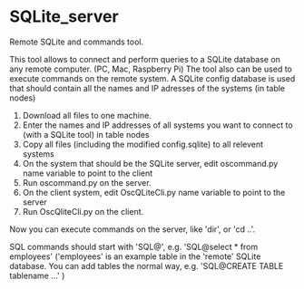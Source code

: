 # SQLite_server
Remote SQLite and commands tool.

This tool allows to connect and perform queries to a SQLite database on any remote computer. (PC, Mac, Raspberry Pi)
The tool also can be used to execute commands on the remote system.
A SQLite config database is used that should contain all the names and IP adresses of the systems (in table nodes)

1. Download all files to one machine.
2. Enter the names and IP addresses of all systems you want to connect to (with a SQLite tool) in table nodes
3. Copy all files (including the modified config.sqlite) to all relevent systems
4. On the system that should be the SQLite server, edit oscommand.py name variable to point to the client
5. Run oscommand.py on the server.
6. On the client system, edit OscQLiteCli.py name variable to point to the server
7. Run OscQliteCli.py on the client.

Now you can execute commands on the server, like 'dir',  or 'cd ..'.

SQL commands should start with 'SQL@', e.g. 'SQL@select * from employees'
('employees' is an example table in the 'remote' SQLite database. You can add tables the normal way,
e.g. 'SQL@CREATE TABLE tablename ...' )

